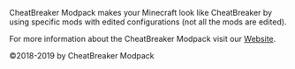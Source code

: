 CheatBreaker Modpack makes your Minecraft look like CheatBreaker by using specific mods with edited configurations (not all the mods are edited).


For more information about the CheatBreaker Modpack visit our [Website](https://ShonP40.wix.com/CheatBreakerModpack).


©2018-2019 by CheatBreaker Modpack
